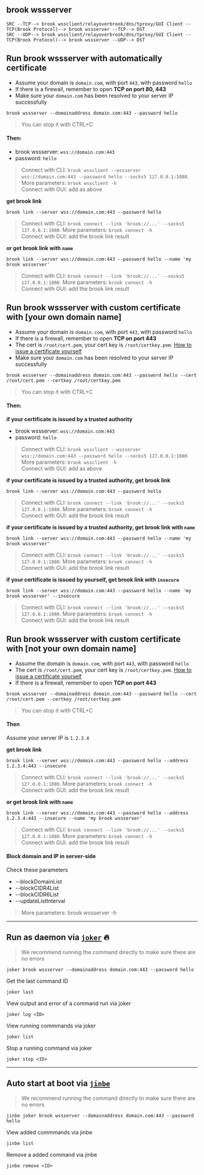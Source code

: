 ## brook wssserver

```
SRC --TCP--> brook wssclient/relayoverbrook/dns/tproxy/GUI Client --TCP(Brook Protocol)--> brook wssserver --TCP--> DST
SRC --UDP--> brook wssclient/relayoverbrook/dns/tproxy/GUI Client --TCP(Brook Protocol)--> brook wssserver --UDP--> DST
```

## Run brook wssserver with automatically certificate

-   Assume your domain is `domain.com`, with port `443`, with password `hello`
-   If there is a firewall, remember to open **TCP on port 80, 443**
-   Make sure your `domain.com` has been resolved to your server IP successfully

```
brook wssserver --domainaddress domain.com:443 --password hello
```

> You can stop it with CTRL+C

#### Then:

-   brook wssserver: `wss://domain.com:443`
-   password: `hello`

> Connect with CLI: `brook wssclient --wssserver wss://domain.com:443 --password hello --socks5 127.0.0.1:1080`. More parameters: `brook wssclient -h`<br/>
> Connect with GUI: add as above

**get brook link**

```
brook link --server wss://domain.com:443 --password hello
```

> Connect with CLI: `brook connect --link 'brook://...' --socks5 127.0.0.1:1080`. More parameters: `brook connect -h`<br>
> Connect with GUI: add the brook link result

**or get brook link with `name`**

```
brook link --server wss://domain.com:443 --password hello --name 'my brook wssserver'
```

> Connect with CLI: `brook connect --link 'brook://...' --socks5 127.0.0.1:1080`. More parameters: `brook connect -h`<br>
> Connect with GUI: add the brook link result

## Run brook wssserver with custom certificate with [your own domain name]

-   Assume your domain is `domain.com`, with port `443`, with password `hello`
-   If there is a firewall, remember to open **TCP on port 443**
-   The cert is `/root/cert.pem`, your cert key is `/root/certkey.pem`. [How to issue a certificate yourself](https://github.com/txthinking/mad)
-   Make sure your `domain.com` has been resolved to your server IP successfully

```
brook wssserver --domainaddress domain.com:443 --password hello --cert /root/cert.pem --certkey /root/certkey.pem
```

> You can stop it with CTRL+C

#### Then:

**if your certificate is issued by a trusted authority**

-   brook wssserver: `wss://domain.com:443`
-   password: `hello`

> Connect with CLI: `brook wssclient --wssserver wss://domain.com:443 --password hello --socks5 127.0.0.1:1080`. More parameters: `brook wssclient -h`<br/>
> Connect with GUI: add as above

**if your certificate is issued by a trusted authority, get brook link**

```
brook link --server wss://domain.com:443 --password hello
```

> Connect with CLI: `brook connect --link 'brook://...' --socks5 127.0.0.1:1080`. More parameters: `brook connect -h`<br>
> Connect with GUI: add the brook link result

**if your certificate is issued by a trusted authority, get brook link with `name`**

```
brook link --server wss://domain.com:443 --password hello --name 'my brook wssserver'
```

> Connect with CLI: `brook connect --link 'brook://...' --socks5 127.0.0.1:1080`. More parameters: `brook connect -h`<br>
> Connect with GUI: add the brook link result

**if your certificate is issued by yourself, get brook link with `insecure`**

```
brook link --server wss://domain.com:443 --password hello --name 'my brook wssserver' --insecure
```

> Connect with CLI: `brook connect --link 'brook://...' --socks5 127.0.0.1:1080`. More parameters: `brook connect -h`<br>
> Connect with GUI: add the brook link result

## Run brook wssserver with custom certificate with [not your own domain name]

-   Assume the domain is `domain.com`, with port `443`, with password `hello`
-   The cert is `/root/cert.pem`, your cert key is `/root/certkey.pem`. [How to issue a certificate yourself](https://github.com/txthinking/mad)
-   If there is a firewall, remember to open **TCP on port 443**

```
brook wssserver --domainaddress domain.com:443 --password hello --cert /root/cert.pem --certkey /root/certkey.pem
```

> You can stop it with CTRL+C

#### Then

Assume your server IP is `1.2.3.4`

**get brook link**

```
brook link --server wss://domain.com:443 --password hello --address 1.2.3.4:443 --insecure
```

> Connect with CLI: `brook connect --link 'brook://...' --socks5 127.0.0.1:1080`. More parameters: `brook connect -h`<br>
> Connect with GUI: add the brook link result

**or get brook link with `name`**

```
brook link --server wss://domain.com:443 --password hello --address 1.2.3.4:443 --insecure --name 'my brook wssserver'
```

> Connect with CLI: `brook connect --link 'brook://...' --socks5 127.0.0.1:1080`. More parameters: `brook connect -h`<br>
> Connect with GUI: add the brook link result

#### Block domain and IP in server-side

Check these parameters

-   --blockDomainList
-   --blockCIDR4List
-   --blockCIDR6List
-   --updateListInterval

> More parameters: brook wssserver -h

---

## Run as daemon via [`joker`](https://github.com/txthinking/joker) 🔥

> We recommend running the command directly to make sure there are no errors

```
joker brook wssserver --domainaddress domain.com:443 --password hello
```

Get the last command ID

```
joker last
```

View output and error of a command run via joker

```
joker log <ID>
```

View running commmands via joker

```
joker list
```

Stop a running command via joker

```
joker stop <ID>
```

---

## Auto start at boot via [`jinbe`](https://github.com/txthinking/jinbe)

> We recommend running the command directly to make sure there are no errors

```
jinbe joker brook wssserver --domainaddress domain.com:443 --password hello
```

View added commmands via jinbe

```
jinbe list
```

Remove a added command via jinbe

```
jinbe remove <ID>
```
